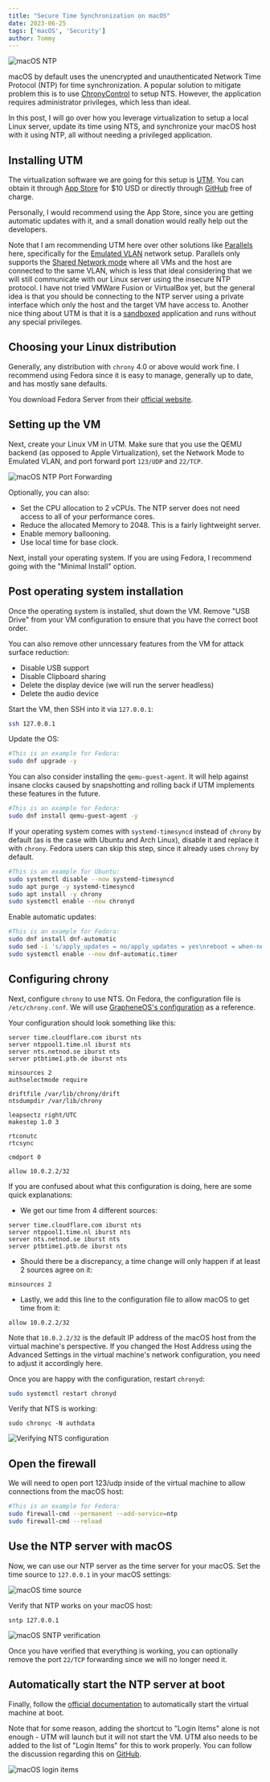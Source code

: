 ```yaml
---
title: "Secure Time Synchronization on macOS"
date: 2023-06-25
tags: ['macOS', 'Security']
author: Tommy
---
```


![macOS NTP](/images/macos-ntp.png)

macOS by default uses the unencrypted and unauthenticated Network Time Protocol (NTP) for time synchronization. A popular solution to mitigate problem this is to use [ChronyControl](https://whatroute.net/chronycontrol.html) to setup NTS. However, the application requires administrator privileges, which less than ideal.

In this post, I will go over how you leverage virtualization to setup a local Linux server, update its time using NTS, and synchronize your macOS host with it using NTP, all without needing a privileged application.

## Installing UTM

The virtualization software we are going for this setup is [UTM](https://mac.getutm.app/). You can obtain it through [App Store](https://apps.apple.com/us/app/utm-virtual-machines/id1538878817) for $10 USD or directly through [GitHub](https://github.com/utmapp/UTM/releases) free of charge.

Personally, I would recommend using the App Store, since you are getting automatic updates with it, and a small donation would really help out the developers.

Note that I am recommending UTM here over other solutions like [Parallels](https://www.parallels.com/) here, specifically for the [Emulated VLAN](https://docs.getutm.app/settings-qemu/devices/network/network/#network-mode) network setup. Parallels only supports the [Shared Network mode](https://kb.parallels.com/4948) where all VMs and the host are connected to the same VLAN, which is less that ideal considering that we will still communicate with our Linux server using the insecure NTP protocol. I have not tried VMWare Fusion or VirtualBox yet, but the general idea is that you should be connecting to the NTP server using a private interface which only the host and the target VM have access to. Another nice thing about UTM is that it is a [sandboxed](https://developer.apple.com/documentation/xcode/configuring-the-macos-app-sandbox/) application and runs without any special privileges.

## Choosing your Linux distribution

Generally, any distribution with `chrony` 4.0 or above would work fine. I recommend using Fedora since it is easy to manage, generally up to date,  and has mostly sane defaults.

You download Fedora Server from their [official website](https://fedoraproject.org/server/download/).

## Setting up the VM

Next, create your Linux VM in UTM. Make sure that you use the QEMU backend (as opposed to Apple Virtualization), set the Network Mode to Emulated VLAN, and port forward port `123/UDP` and `22/TCP`.

![macOS NTP Port Forwarding](/images/macos-ntp-port-forwarding.png)

Optionally, you can also:
* Set the CPU allocation to 2 vCPUs. The NTP server does not need access to all of your performance cores.
* Reduce the allocated Memory to 2048. This is a fairly lightweight server.
* Enable memory ballooning.
* Use local time for base clock.

Next, install your operating system. If you are using Fedora, I recommend going with the "Minimal Install" option.

## Post operating system installation

Once the operating system is installed, shut down the VM. Remove "USB Drive" from your VM configuration to ensure that you have the correct boot order.

You can also remove other unncessary features from the VM for attack surface reduction:

* Disable USB support
* Disable Clipboard sharing
* Delete the display device (we will run the server headless)
* Delete the audio device

Start the VM, then SSH into it via `127.0.0.1`:

```bash
ssh 127.0.0.1
```

Update the OS:

```bash
#This is an example for Fedora:
sudo dnf upgrade -y
```

You can also consider installing the `qemu-guest-agent`. It will help against insane clocks caused by snapshotting and rolling back if UTM implements these features in the future.

```bash
#This is an example for Fedora:
sudo dnf install qemu-guest-agent -y
```

If your operating system comes with `systemd-timesyncd` instead of `chrony` by default (as is the case with Ubuntu and Arch Linux), disable it and replace it with `chrony`. Fedora users can skip this step, since it already uses `chrony` by default.

```bash
#This is an example for Ubuntu:
sudo systemctl disable --now systemd-timesyncd
sudo apt purge -y systemd-timesyncd
sudo apt install -y chrony
sudo systemctl enable --now chronyd
```

Enable automatic updates:

```bash
#This is an example for Fedora:
sudo dnf install dnf-automatic
sudo sed -i 's/apply_updates = no/apply_updates = yes\nreboot = when-needed/g' /etc/dnf/automatic.conf
sudo systemctl enable --now dnf-automatic.timer
```

## Configuring chrony

Next, configure `chrony` to use NTS. On Fedora, the configuration file is `/etc/chrony.conf`. We will use [GrapheneOS's configuration](https://github.com/GrapheneOS/infrastructure/blob/main/chrony.conf) as a reference.

Your configuration should look something like this:

```
server time.cloudflare.com iburst nts
server ntppool1.time.nl iburst nts
server nts.netnod.se iburst nts
server ptbtime1.ptb.de iburst nts

minsources 2
authselectmode require

driftfile /var/lib/chrony/drift
ntsdumpdir /var/lib/chrony

leapsectz right/UTC
makestep 1.0 3

rtconutc
rtcsync

cmdport 0

allow 10.0.2.2/32
```

If you are confused about what this configuration is doing, here are some quick explanations:

* We get our time from 4 different sources:

```
server time.cloudflare.com iburst nts
server ntppool1.time.nl iburst nts
server nts.netnod.se iburst nts
server ptbtime1.ptb.de iburst nts
```

* Should there be a discrepancy, a time change will only happen if at least 2 sources agree on it:

```
minsources 2
```

* Lastly, we add this line to the configuration file to allow macOS to get time from it:

```
allow 10.0.2.2/32
```

Note that `10.0.2.2/32` is the default IP address of the macOS host from the virtual machine's perspective. If you changed the Host Address using the Advanced Settings in the virtual machine's network configuration, you need to adjust it accordingly here.

Once you are happy with the configuration, restart `chronyd`:

```bash
sudo systemctl restart chronyd
```

Verify that NTS is working:

```
sudo chronyc -N authdata
```

![Verifying NTS configuration](/images/nts.png)

## Open the firewall

We will need to open port 123/udp inside of the virtual machine to allow connections from the macOS host:

```bash
#This is an example for Fedora:
sudo firewall-cmd --permanent --add-service=ntp
sudo firewall-cmd --reload
```

## Use the NTP server with macOS

Now, we can use our NTP server as the time server for your macOS. Set the time source to `127.0.0.1` in your macOS settings:

![macOS time source](/images/macos-time-source.png)

Verify that NTP works on your macOS host:

```
sntp 127.0.0.1
```

![macOS SNTP verification](/images/macos-sntp-verification.png)

Once you have verified that everything is working, you can optionally remove the port `22/TCP` forwarding since we will no longer need it.

## Automatically start the NTP server at boot

Finally, follow the [official documentation](https://docs.getutm.app/advanced/remote-control/) to automatically start the virtual machine at boot.

Note that for some reason, adding the shortcut to "Login Items" alone is not enough - UTM will launch but it will not start the VM. UTM also needs to be added to the list of "Login Items" for this to work properly. You can follow the discussion regarding this on [GitHub](https://github.com/utmapp/UTM/issues/4179#issuecomment-1606041021).


![macOS login items](/images/macos-login-items.png)